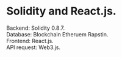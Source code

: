 # Solidity and React.js. 
Backend: Solidity 0.8.7.   
Database: Blockchain Etheruem Rapstin.   
Frontend: React.js.   
API request: Web3.js.   
